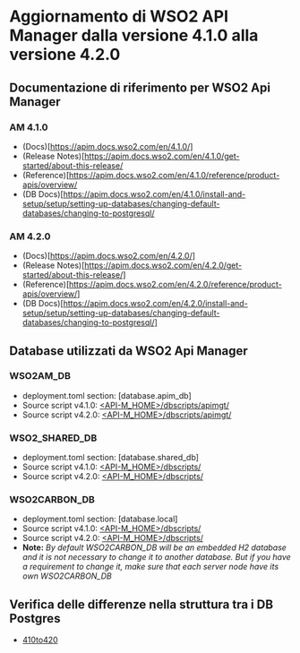 # Aggiornamento di WSO2 API Manager dalla versione 4.1.0 alla versione 4.2.0

## Documentazione di riferimento per WSO2 Api Manager

### AM 4.1.0
* (Docs)[https://apim.docs.wso2.com/en/4.1.0/]
* (Release Notes)[https://apim.docs.wso2.com/en/4.1.0/get-started/about-this-release/
* (Reference)[https://apim.docs.wso2.com/en/4.1.0/reference/product-apis/overview/
* (DB Docs)[https://apim.docs.wso2.com/en/4.1.0/install-and-setup/setup/setting-up-databases/changing-default-databases/changing-to-postgresql/

### AM 4.2.0
* (Docs)[https://apim.docs.wso2.com/en/4.2.0/]
* (Release Notes)[https://apim.docs.wso2.com/en/4.2.0/get-started/about-this-release/]
* (Reference)[https://apim.docs.wso2.com/en/4.2.0/reference/product-apis/overview/]
* (DB Docs)[https://apim.docs.wso2.com/en/4.2.0/install-and-setup/setup/setting-up-databases/changing-default-databases/changing-to-postgresql/]

## Database utilizzati da WSO2 Api Manager

### WSO2AM_DB
* deployment.toml section: [database.apim_db]
* Source script v4.1.0: [<API-M_HOME>/dbscripts/apimgt/](/am/wso2am-4.1.0/dbscripts/apimgt/)
* Source script v4.2.0: [<API-M_HOME>/dbscripts/apimgt/](/am/wso2am-4.2.0/dbscripts/apimgt/)

### WSO2_SHARED_DB
* deployment.toml section: [database.shared_db]
* Source script v4.1.0: [<API-M_HOME>/dbscripts/](/am/wso2am-4.1.0/dbscripts/)
* Source script v4.2.0: [<API-M_HOME>/dbscripts/](/am/wso2am-4.2.0/dbscripts/)

### WSO2CARBON_DB
* deployment.toml section: [database.local]
* Source script v4.1.0: [<API-M_HOME>/dbscripts/](/am/wso2am-4.1.0/dbscripts/)
* Source script v4.2.0: [<API-M_HOME>/dbscripts/](/am/wso2am-4.2.0/dbscripts/)
* **Note:** *By default WSO2CARBON_DB will be an embedded H2 database and it is not necessary to change it to another database. But if you have a requirement to change it, make sure that each server node have its own WSO2CARBON_DB*
        
## Verifica delle differenze nella struttura tra i DB Postgres
* [410to420](/am/410to420/db/postgres/)